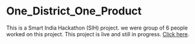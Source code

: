 # One_District_One_Product
This is a Smart India Hackathon (SIH) project. we were group of 6 people worked on this project.
This project is live and still in progress.
[Click here](https://odop-jk.github.io/One-District-One-Product/).
